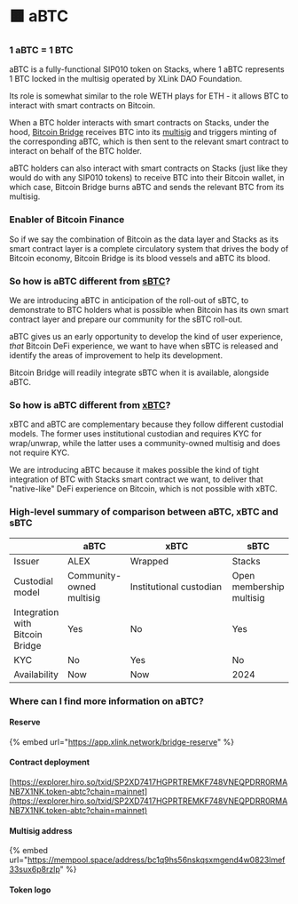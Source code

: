 # 🟧 aBTC

### 1 aBTC = 1 BTC

aBTC is a fully-functional SIP010 token on Stacks, where 1 aBTC represents 1 BTC locked in the multisig operated by XLink DAO Foundation.

Its role is somewhat similar to the role WETH plays for ETH - it allows BTC to interact with smart contracts on Bitcoin.

When a BTC holder interacts with smart contracts on Stacks, under the hood, [Bitcoin Bridge](bitcoin-bridge/broken-reference/) receives BTC into its [multisig](abtc-a.k.a-alex-btc.md#multisig-address) and triggers minting of the corresponding aBTC, which is then sent to the relevant smart contract to interact on behalf of the BTC holder.

aBTC holders can also interact with smart contracts on Stacks (just like they would do with any SIP010 tokens) to receive BTC into their Bitcoin wallet, in which case, Bitcoin Bridge burns aBTC and sends the relevant BTC from its multisig.

### Enabler of Bitcoin Finance

So if we say the combination of Bitcoin as the data layer and Stacks as its smart contract layer is a complete circulatory system that drives the body of Bitcoin economy, Bitcoin Bridge is its blood vessels and aBTC its blood.

### So how is aBTC different from [sBTC](https://sbtc.tech)?

We are introducing aBTC in anticipation of the roll-out of sBTC, to demonstrate to BTC holders what is possible when Bitcoin has its own smart contract layer and prepare our community for the sBTC roll-out.

aBTC gives us an early opportunity to develop the kind of user experience, _that_ Bitcoin DeFi experience, we want to have when sBTC is released and identify the areas of improvement to help its development.

Bitcoin Bridge will readily integrate sBTC when it is available, alongside aBTC.

### So how is aBTC different from [xBTC](https://open.wrapped.com/coins/XBTC)?

xBTC and aBTC are complementary because they follow different custodial models. The former uses institutional custodian and requires KYC for wrap/unwrap, while the latter uses a community-owned multisig and does not require KYC.

We are introducing aBTC because it makes possible the kind of tight integration of BTC with Stacks smart contract we want, to deliver that "native-like" DeFi experience on Bitcoin, which is not possible with xBTC.

### High-level summary of comparison between aBTC, xBTC and sBTC

<table><thead><tr><th></th><th>aBTC</th><th width="186">xBTC</th><th>sBTC</th></tr></thead><tbody><tr><td>Issuer</td><td>ALEX</td><td>Wrapped</td><td>Stacks</td></tr><tr><td>Custodial model</td><td>Community-owned multisig</td><td>Institutional custodian</td><td>Open membership multisig</td></tr><tr><td>Integration with Bitcoin Bridge</td><td>Yes</td><td>No</td><td>Yes</td></tr><tr><td>KYC</td><td>No</td><td>Yes</td><td>No</td></tr><tr><td>Availability</td><td>Now</td><td>Now</td><td>2024</td></tr></tbody></table>

### Where can I find more information on aBTC?

#### Reserve

{% embed url="https://app.xlink.network/bridge-reserve" %}

#### Contract deployment

[https://explorer.hiro.so/txid/SP2XD7417HGPRTREMKF748VNEQPDRR0RMANB7X1NK.token-abtc?chain=mainnet](https://explorer.hiro.so/txid/SP2XD7417HGPRTREMKF748VNEQPDRR0RMANB7X1NK.token-abtc?chain=mainnet)

#### Multisig address

{% embed url="https://mempool.space/address/bc1q9hs56nskqsxmgend4w0823lmef33sux6p8rzlp" %}

#### Token logo

<figure><img src="https://token-images.alexlab.co/token-abtc" alt=""><figcaption></figcaption></figure>

###
